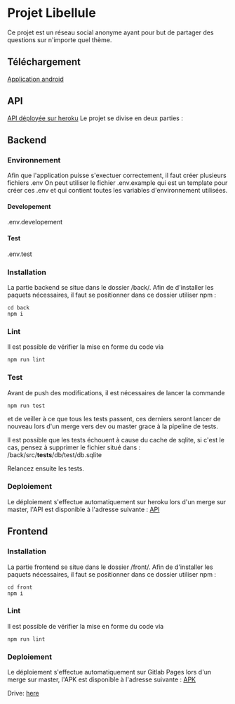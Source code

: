 # Projet Libellule

Ce projet est un réseau social anonyme ayant pour but de partager des questions sur n'importe quel thème.

## Téléchargement
[Application android](https://webmobile.pages.ensimag.fr/apprentis2a/projet/Projet_gaillalo_geoffrlu_legoyb/libellule.apk)

## API
[API déployée sur heroku](https://libellule-production.herokuapp.com/)
Le projet se divise en deux parties :

## Backend
### Environnement
Afin que l'application puisse s'exectuer correctement, il faut créer plusieurs fichiers .env
On peut utiliser le fichier .env.example qui est un template pour créer ces .env et qui contient
toutes les variables d'environnement utilisées.

#### Developement
.env.developement

#### Test
.env.test

### Installation
La partie backend se situe dans le dossier /back/.
Afin de d'installer les paquets nécessaires, il faut se positionner dans ce dossier utiliser npm :
```
cd back
npm i
```
### Lint
Il est possible de vérifier la mise en forme du code via
```
npm run lint
```
### Test
Avant de push des modifications, il est nécessaires de lancer la commande
```
npm run test
```
et de veiller à ce que tous les tests passent, ces derniers seront lancer de nouveau lors d'un merge vers dev ou master
grace à la pipeline de tests.

Il est possible que les tests échouent à cause du cache de sqlite, si c'est le cas, pensez à supprimer le fichier situé dans :
/back/src/__tests__/db/test/db.sqlite

Relancez ensuite les tests.

### Deploiement
Le déploiement s'effectue automatiquement sur heroku lors d'un merge sur master, l'API est disponible à l'adresse suivante :
[API](https://libellule-production.herokuapp.com/)

## Frontend
### Installation
La partie frontend se situe dans le dossier /front/.
Afin de d'installer les paquets nécessaires, il faut se positionner dans ce dossier utiliser npm :
```
cd front
npm i
```
### Lint
Il est possible de vérifier la mise en forme du code via
```
npm run lint
```
### Deploiement
Le déploiement s'effectue automatiquement sur Gitlab Pages lors d'un merge sur master, l'APK est disponible à l'adresse suivante : 
[APK](https://webmobile.pages.ensimag.fr/apprentis2a/projet/Projet_gaillalo_geoffrlu_legoyb/libellule.apk)


Drive: [here](https://drive.google.com/drive/folders/1dLj1TmJ4eVh_k8ea3hp49ONHu6qp61x3)
